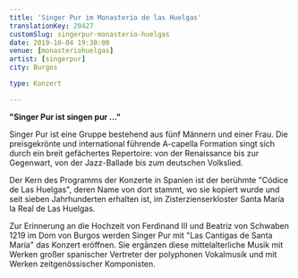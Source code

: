 ```yaml
---
title: 'Singer Pur im Monasterio de las Huelgas'
translationKey: 20427
customSlug: singerpur-monasterio-huelgas
date: 2019-10-04 19:30:00
venue: [monasteriohuelgas]
artist: [singerpur] 
city: Burgos

type: Konzert

---
```

<strong>"Singer Pur ist singen pur ..." </strong>

Singer Pur ist eine Gruppe bestehend aus fünf Männern und einer Frau. Die preisgekrönte und international führende A-capella Formation singt sich durch ein breit gefächertes Repertoire: von der Renaissance bis zur Gegenwart, von der Jazz-Ballade bis zum deutschen Volkslied.

Der Kern des Programms der Konzerte in Spanien ist der berühmte "Códice de Las Huelgas", deren Name von dort stammt, wo sie kopiert wurde und seit sieben Jahrhunderten erhalten ist, im Zisterzienserkloster Santa María la Real de Las Huelgas.

Zur Erinnerung an die Hochzeit von Ferdinand III und Beatriz von Schwaben 1219 im Dom von Burgos werden Singer Pur mit "Las Cantigas de Santa María" das Konzert eröffnen. Sie ergänzen diese mittelalterliche Musik mit Werken großer spanischer Vertreter der polyphonen Vokalmusik und mit Werken zeitgenössischer Komponisten.
